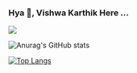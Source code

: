 ### Hya 👋, Vishwa Karthik Here ...

![](https://komarev.com/ghpvc/?username=Vishwa-Karthik&color=blueviolet&style=for-the-badge&label=profile+viewed)

<!--
**Vishwa-Karthik/Vishwa-Karthik** is a ✨ _special_ ✨ repository because its `README.md` (this file) appears on your GitHub profile.

Here are some ideas to get you started:

- 🔭 I’m currently working on ...
- 🌱 I’m currently learning ...
- 👯 I’m looking to collaborate on ...
- 🤔 I’m looking for help with ...
- 💬 Ask me about ...
- 📫 How to reach me: ...
- 😄 Pronouns: ...
- ⚡ Fun fact: ...
-->

![Anurag's GitHub stats](https://github-readme-stats.vercel.app/api?username=Vishwa-Karthik&theme=dark&show_icons=true)

[![Top Langs](https://github-readme-stats.vercel.app/api/top-langs/?username=Vishwa-Karthik&hide=html,swift)](https://github.com/anuraghazra/github-readme-stats)

